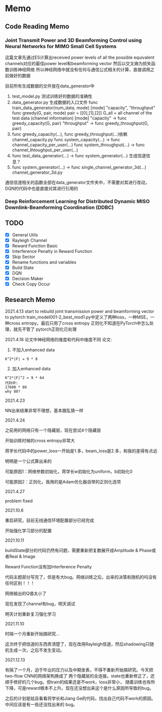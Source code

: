 # Memo

## Code Reading Memo

### Joint Transmit Power and 3D Beamforming Control using Neural Networks for MIMO Small Cell Systems
这篇文章先通过ES计算出received power levels of all the possible equivalent channels对应的最佳power level和beamforming vector
然后以交叉熵为损失函数训练神经网络
所以神经网络中就没有任何与通信公式相关的计算，直接调用之前做好的数据

目前所有生成数据的文件放在data_generator中
1.  test_model.py 测试训练好的数据的准确性
2.  data_generator.py 生成数据的入口文件
    func train_data_generator(num_data, mode)
    [mode] "capacity", "throughput"
    func greedy(G, pair, mode)
    pair = [[0],[1],[2]]
    G_all = all channel of the test data (channel information)
    [mode]
    "capacity" -> func greedy_capacity(G, pair)
    "throughput" -> func greedy_throughput(G, pair)
3.  func greedy_capacity(...), func greedy_throughput(...)依赖channel_capacity.py
    func system_capacity(...) -> func channel_capacity_per_user(...)
    func system_throughput(...) -> func channel_thtoughput_per_user(...)
4.  func test_data_generator(...) -> func system_generator(...)
    生成信道信息？
5.  func system_generator(...) -> func single_channel_generator_3d(...)
    channel_generator_3d.py

通信信道相关的函数全部在data_generator文件夹中，不需要对其进行改动，DQN的代码中也是直接对其进行引用的

### Deep Reinforcement Learning for Distributed Dynamic MISO Downlink-Beamforming Coordination (DDBC)



## TODO

- [x] General Utils
- [x] Rayleigh Channel
- [x] Reward Function Basic
- [x] Interference Penalty in Reward Function
- [x] Skip Sector
- [x] Rename functions and variables
- [x] Build State
- [x] DQN
- [x] Decision Maker
- [x] Check Copy Occur

## Research Memo

2021.4.13
start to rebuild joint transmission power and beamforming vector to pytorch
train_model001-2_best_mod1.py中定义了两种loss，一种MSE，一种cross entropy，最后只用了cross entropy
正则化不知道在PyTorch中怎么处理，就先不管了
pytorch正则化已处理

2021.4.18
论文中神经网络的维度和代码中维度不同
论文:

1) 不加入enhanced data
```
K^2*|F| = 9 * 8
```
2) 加入enhanced data
```
K^2*|F|^2 = 9 * 64
代码中:
17600 * 80
why 80?
```

2021.4.23

NN出来结果非常不理想，基本跟乱猜一样

2021.4.24

之前用的网络只有一个隐藏层，现在尝试4个隐藏层

开始训练时候的cross entropy非常大

蒋学长代码中的power_loss一开始是1.多，beam_loss是2.多，和我的差得有点远

明明是一个公式算出来的

可能原因1：网络参数初始化，蒋学长w初始化为uniform，b初始化0

可能原因2：正则化，我用的是Adam优化器自带的正则化选项

2021.4.27

problem fixed

2021.10.6

重启研究，目前无线通信环境配置部分已经完成

开始强化学习部分的配置

2021.10.11

buildState部分的代码仍然有问题，需要重新把复数展开成Amplitude & Phase或者Real & Image

Reward Function没有加Interference Penalty

代码主题部分写完了，但是有大bug。网络训练之后，出来的决策和随机的吗没有任何区别！！！

网络输出的Q值太小了

现在发现了channel有bug，明天调试

明天计划重新复习强化学习

2021.11.10

时隔一个月重新开始搞研究...

这次终于把信道的东西弄清楚了，现在改用Rayleigh信道，然后shadowing只随机生成一次，之后不发生变动。

2021.12.13

有隔了一个月，迫于毕业的压力以及中期发表，不得不重新开始搞研究。今天把two-flow CNN的网络架构换成了
两个隐藏层的全连接。state也重新修正了，还顺手修好的几个bug。但train的结果还是不work，loss非常小，
随着训练也有所下降，可是reward根本不上升。现在还没想出来这个是什么原因所导致的bug。

之后的计划是姑且看看将学长和Jiang Ge的代码，找出自己代码不work的原因。中间应该是有一些还没找出来的
bug。